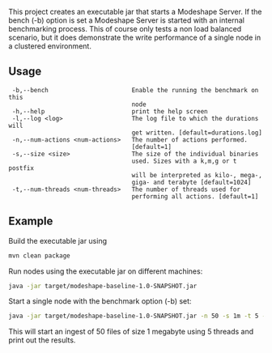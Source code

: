 This project creates an executable jar that starts a Modeshape Server. If the bench (-b) option is set a Modeshape Server is started with an internal benchmarking process.
This of course only tests a non load balanced scenario, but it does demonstrate the write performance of a single node in a clustered environment.


Usage
---
```
 -b,--bench                       Enable the running the benchmark on this
                                  node
 -h,--help                        print the help screen
 -l,--log <log>                   The log file to which the durations will
                                  get written. [default=durations.log]
 -n,--num-actions <num-actions>   The number of actions performed.
                                  [default=1]
 -s,--size <size>                 The size of the individual binaries
                                  used. Sizes with a k,m,g or t postfix
                                  will be interpreted as kilo-, mega-,
                                  giga- and terabyte [default=1024]
 -t,--num-threads <num-threads>   The number of threads used for
                                  performing all actions. [default=1]
```
Example
---

Build the executable jar using

```bash
mvn clean package
```

Run nodes using the executable jar on different machines:

```bash
java -jar target/modeshape-baseline-1.0-SNAPSHOT.jar
```

Start a single node with the benchmark option (-b) set:

```bash
java -jar target/modeshape-baseline-1.0-SNAPSHOT.jar -n 50 -s 1m -t 5 -b
```

This will start an ingest of 50 files of size 1 megabyte using 5 threads and print out the results.

